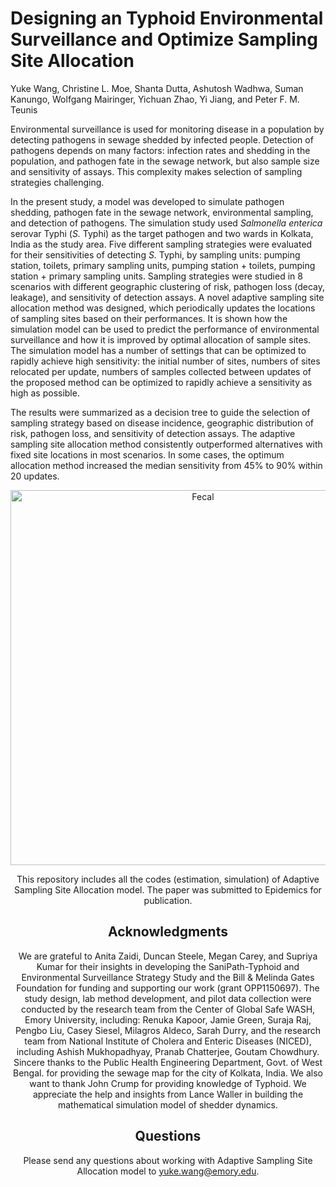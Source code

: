 # Designing an Typhoid Environmental Surveillance and Optimize Sampling Site Allocation
Yuke Wang, Christine L. Moe, Shanta Dutta, Ashutosh Wadhwa, Suman Kanungo, Wolfgang Mairinger, Yichuan Zhao, Yi Jiang, and Peter F. M. Teunis

Environmental surveillance is used for monitoring disease in a population by detecting pathogens in sewage shedded by infected people. Detection of pathogens depends on many factors: infection rates and shedding in the population, and pathogen fate in the sewage network, but also sample size and sensitivity of assays. This complexity makes selection of sampling strategies challenging.

In the present study, a model was developed to simulate pathogen shedding, pathogen fate in the sewage network, environmental sampling, and detection of pathogens. The simulation study used <i>Salmonella enterica</i> serovar Typhi (<i>S.</i> Typhi) as the target pathogen and two wards in Kolkata, India as the study area.  Five different sampling strategies were evaluated for their sensitivities of detecting <i>S.</i> Typhi, by sampling units: pumping station, toilets, primary sampling units, pumping station + toilets, pumping station + primary sampling units. Sampling strategies were studied in 8 scenarios with different geographic clustering of risk, pathogen loss (decay, leakage), and sensitivity of detection assays. A novel adaptive sampling site allocation method was designed, which periodically updates the locations of sampling sites based on their performances. It is shown how the simulation model can be used to predict the performance of environmental surveillance and how it is improved by optimal allocation of sample sites. The simulation model has a number of settings that can be optimized to rapidly achieve high sensitivity: the initial number of sites, numbers of sites relocated per update, numbers of samples collected between updates of the proposed method can be optimized to rapidly achieve a sensitivity as high as possible.

The results were summarized as a decision tree to guide the selection of sampling strategy based on disease incidence, geographic distribution of risk, pathogen loss, and sensitivity of detection assays. The adaptive sampling site allocation method consistently outperformed alternatives with fixed site locations in most scenarios. In some cases, the optimum allocation method increased the median sensitivity from 45% to 90% within 20 updates.

<center><img src="cover.png" alt="Fecal" width="600"><center>

This repository includes all the codes (estimation, simulation) of Adaptive Sampling Site Allocation  model. The paper was submitted to Epidemics for publication.

## Acknowledgments
We are grateful to Anita Zaidi, Duncan Steele, Megan Carey, and Supriya Kumar for their insights in developing the SaniPath-Typhoid and Environmental Surveillance Strategy Study and the Bill & Melinda Gates Foundation for funding and supporting our work (grant OPP1150697). The study design, lab method development, and pilot data collection were conducted by the research team from the Center of Global Safe WASH, Emory University, including: Renuka Kapoor, Jamie Green, Suraja Raj, Pengbo Liu, Casey Siesel, Milagros Aldeco, Sarah Durry, and the research team from National Institute of Cholera and Enteric Diseases (NICED), including Ashish Mukhopadhyay, Pranab Chatterjee, Goutam Chowdhury. Sincere thanks to the Public Health Engineering Department, Govt. of West Bengal. for providing the sewage map for the city of Kolkata, India. We also want to thank John Crump for providing knowledge of Typhoid. We appreciate the help and insights from Lance Waller in building the mathematical simulation model of shedder dynamics.

## Questions
Please send any questions about working with Adaptive Sampling Site Allocation model to yuke.wang@emory.edu.
